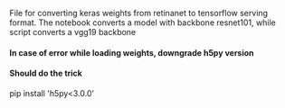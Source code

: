 File for converting keras weights from retinanet to tensorflow serving format.
The notebook converts a model with backbone resnet101, while script converts a vgg19 backbone

#### In case of error while loading weights, downgrade h5py version
#### Should do the trick
pip install 'h5py<3.0.0'

